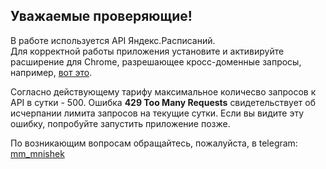 Уважаемые проверяющие!
-----------------------------------

В работе используется API Яндекс.Расписаний.  
Для корректной работы приложения установите и активируйте расширение для Chrome, разрешающее кросс-доменные запросы, например, [вот это](https://chrome.google.com/webstore/detail/cors-unblock/lfhmikememgdcahcdlaciloancbhjino).  

Согласно действующему тарифу максимальное количесво запросов к API в сутки - 500. Ошибка **429 Too Many Requests** свидетельствует об исчерпании лимита запросов на текущие сутки. Если вы видите эту ошибку, попробуйте запустить приложение позже.

По возникающим вопросам обращайтесь, пожалуйста, в telegram: [mm_mnishek](https://tlgg.ru/mm_mnishek)

